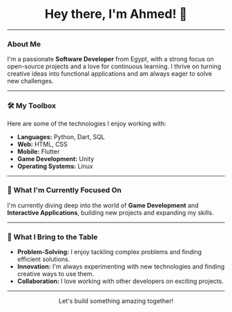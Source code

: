 <div align="center">
  <h1>Hey there, I'm Ahmed! 👋</h1>
</div>

---

### About Me

I'm a passionate **Software Developer** from Egypt, with a strong focus on open-source projects and a love for continuous learning. I thrive on turning creative ideas into functional applications and am always eager to solve new challenges.

---

### 🛠️ My Toolbox

Here are some of the technologies I enjoy working with:

* **Languages:** Python, Dart, SQL
* **Web:** HTML, CSS
* **Mobile:** Flutter
* **Game Development:** Unity
* **Operating Systems:** Linux

---

### 🌱 What I'm Currently Focused On

I'm currently diving deep into the world of **Game Development** and **Interactive Applications**, building new projects and expanding my skills.

---

### 🚀 What I Bring to the Table

* **Problem-Solving:** I enjoy tackling complex problems and finding efficient solutions.
* **Innovation:** I'm always experimenting with new technologies and finding creative ways to use them.
* **Collaboration:** I love working with other developers on exciting projects.

---

<div align="center">
  <p>Let's build something amazing together!</p>
</div>
